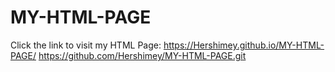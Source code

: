 ﻿# MY-HTML-PAGE 
Click the link to visit my HTML Page: https://Hershimey.github.io/MY-HTML-PAGE/
https://github.com/Hershimey/MY-HTML-PAGE.git
